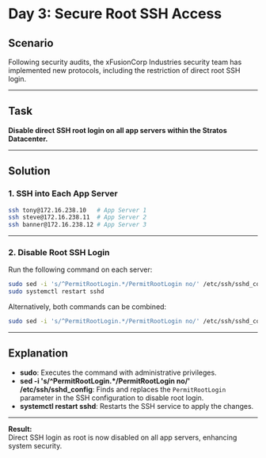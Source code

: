 # Day 3: Secure Root SSH Access

## Scenario

Following security audits, the xFusionCorp Industries security team has implemented new protocols, including the restriction of direct root SSH login.

---

## Task

**Disable direct SSH root login on all app servers within the Stratos Datacenter.**

---

## Solution

### 1. SSH into Each App Server

```bash
ssh tony@172.16.238.10   # App Server 1
ssh steve@172.16.238.11  # App Server 2
ssh banner@172.16.238.12 # App Server 3
```

---

### 2. Disable Root SSH Login

Run the following command on each server:

```bash
sudo sed -i 's/^PermitRootLogin.*/PermitRootLogin no/' /etc/ssh/sshd_config
sudo systemctl restart sshd
```

Alternatively, both commands can be combined:

```bash
sudo sed -i 's/^PermitRootLogin.*/PermitRootLogin no/' /etc/ssh/sshd_config && sudo systemctl restart sshd
```

---

## Explanation

- **sudo**: Executes the command with administrative privileges.
- **sed -i 's/^PermitRootLogin.*/PermitRootLogin no/' /etc/ssh/sshd_config**: Finds and replaces the `PermitRootLogin` parameter in the SSH configuration to disable root login.
- **systemctl restart sshd**: Restarts the SSH service to apply the changes.

---

**Result:**  
Direct SSH login as root is now disabled on all app servers, enhancing system security.

